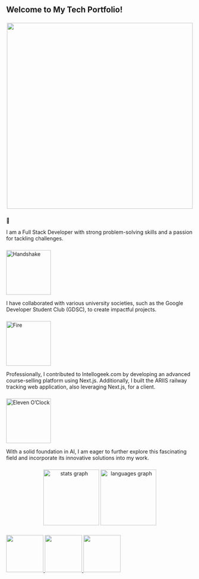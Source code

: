 <h2 align="left">Welcome to My Tech Portfolio!</h2>

###

<div align="center">
  <img height="500" src="https://github.com/Anmol-Baranwal/Cool-GIFs-For-GitHub/assets/74038190/72903324-cf57-4e90-80a6-ed3c9734e0ed"  />
</div>

###

👋 <p align="left">I am a Full Stack Developer with strong problem-solving skills and a passion for tackling challenges.</p>

###

<img src="https://user-images.githubusercontent.com/74038190/216120981-b9507c36-0e04-4469-8e27-c99271b45ba5.png" alt="Handshake" width="120" /> <p align="left">I have collaborated with various university societies, such as the Google Developer Student Club (GDSC), to create impactful projects.</p>

###

<img src="https://user-images.githubusercontent.com/74038190/216122041-518ac897-8d92-4c6b-9b3f-ca01dcaf38ee.png" alt="Fire" width="120" />
 <p align="left">Professionally, I contributed to Intellogeek.com by developing an advanced course-selling platform using Next.js. Additionally, I built the ARIIS railway tracking web application, also leveraging Next.js, for a client.</p>

###

<img src="https://user-images.githubusercontent.com/74038190/216122049-276bc7a5-c760-4849-805a-995d8fa6ea13.png" alt="Eleven O’Clock" width="120" />
 <p align="left">With a solid foundation in AI, I am eager to further explore this fascinating field and incorporate its innovative solutions into my work.</p>

###

<div align="center">
  <img src="https://github-readme-stats.vercel.app/api?username=Omerawan445&hide_title=false&hide_rank=false&show_icons=true&include_all_commits=true&count_private=true&disable_animations=false&theme=dracula&locale=en&hide_border=false&order=1" height="150" alt="stats graph"  />
  <img src="https://github-readme-stats.vercel.app/api/top-langs?username=Omerawan445&locale=en&hide_title=false&layout=compact&card_width=320&langs_count=5&theme=dracula&hide_border=false&order=2" height="150" alt="languages graph"  />
</div>

###

<div align="left">
  <a href="https://www.linkedin.com/in/muhammad-umer-988b31221/" target="_blank">
  <img src="https://user-images.githubusercontent.com/74038190/235294012-0a55e343-37ad-4b0f-924f-c8431d9d2483.gif" width="100">
  </a>
  <a href="https://www.instagram.com/omerawan__/" target="_blank">
 <img src="https://user-images.githubusercontent.com/74038190/235294013-a33e5c43-a01c-43f6-b44d-a406d8b4ab75.gif" width="100">
  </a>
  <a href="https://www.facebook.com/omer.awan.5201/" target="_blank">
<img src="https://user-images.githubusercontent.com/74038190/235294010-ec412ef5-e3da-4efa-b1d4-0ab4d4638755.gif" width="100">
  </a>
</div>

###
